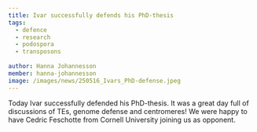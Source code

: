 ```yaml
---
title: Ivar successfully defends his PhD-thesis
tags:
  - defence
  - research
  - podospora
  - transposons
  
author: Hanna Johannesson
member: hanna-johannesson
image: /images/news/250516_Ivars_PhD-defense.jpeg
---
```


Today Ivar successfully defended his PhD-thesis. It was a great day full of discussions of TEs, genome defense and centromeres! We were happy to have Cedric Feschotte from Cornell University joining us as opponent.
